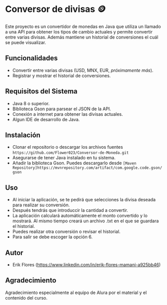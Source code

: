 # Conversor de divisas 🪙

Este proyecto es un convertidor de monedas en Java que utiliza un llamado a una API 
para obtener los tipos de cambio actuales y permite convertir entre varias divisas. 
Además mantiene un historial de conversiones el cuál se puede visualizar.

## Funcionalidades

- Convertir entre varias divisas (USD, MNX, EUR,  <em>próximamente más</em>).
- Registrar y mostrar el historial de conversiones.

## Requisitos del Sistema

- Java 8 o superior.
- Biblioteca Gson para parsear el JSON de la API.
- Conexión a internet para obtener las divisas actuales.
- Algun IDE de desarrollo de Java.

## Instalación

- Clonar el repositorio o descargar los archivos fuentes 
`https://github.com/Flower023/Conversor-de-Moneda.git`
- Asegurarse de tener Java instalado en tu sistema.
- Añadir la biblioteca Gson. Puedes descargarlo desde
`[Maven Repository]https://mvnrepository.com/artifact/com.google.code.gson/gson`

## Uso 

- Al iniciar la aplicación, se te pedirá que selecciones la divisa deseada para realizar su conversión.
- Después tendrás que introduccir la cantidad a convertir.
- La aplicación calculará automáticamente el monto convertido y lo mostrará. Al mismo tiempo creará un archivo .txt en el que se guardara el historial.
- Puedes realizar otra conversión o revisar el historial.
- Para salir se debe escoger la opción 6. 



## Autor

- Erik Flores (https://www.linkedin.com/in/erik-flores-mamani-a925bb46)

## Agradecimiento

Agradecimiento especialmente al equipo de Alura por el material y el contenido del curso.
